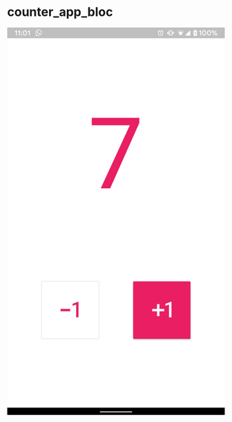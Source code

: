 # counter_app_bloc
![alt Screenshot](https://github.com/mitulgautam/counter_app_bloc/blob/master/sample/Screenshot.png?raw=true)

